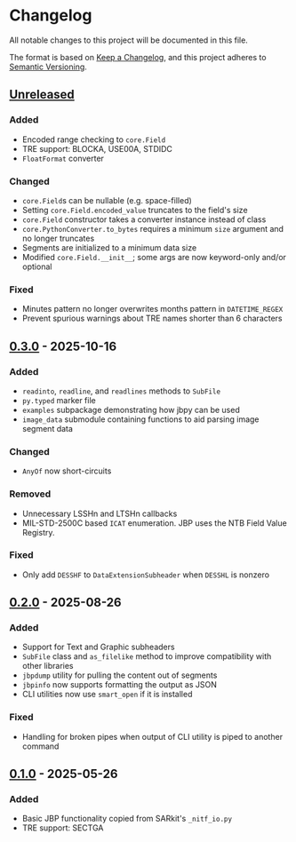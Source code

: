 # Changelog

All notable changes to this project will be documented in this file.

The format is based on [Keep a Changelog](https://keepachangelog.com/en/1.1.0/),
and this project adheres to [Semantic Versioning](https://semver.org/spec/v2.0.0.html).

## [Unreleased]

### Added
- Encoded range checking to `core.Field`
- TRE support: BLOCKA, USE00A, STDIDC
- `FloatFormat` converter

### Changed
- `core.Field`s can be nullable (e.g. space-filled)
- Setting `core.Field.encoded_value` truncates to the field's size
- `core.Field` constructor takes a converter instance instead of class
- `core.PythonConverter.to_bytes` requires a minimum `size` argument and no longer truncates
- Segments are initialized to a minimum data size
- Modified `core.Field.__init__`; some args are now keyword-only and/or optional

### Fixed
- Minutes pattern no longer overwrites months pattern in `DATETIME_REGEX`
- Prevent spurious warnings about TRE names shorter than 6 characters


## [0.3.0] - 2025-10-16

### Added
- `readinto`, `readline`, and `readlines` methods to `SubFile`
- `py.typed` marker file
- `examples` subpackage demonstrating how jbpy can be used
- `image_data` submodule containing functions to aid parsing image segment data

### Changed
- `AnyOf` now short-circuits

### Removed
- Unnecessary LSSHn and LTSHn callbacks
- MIL-STD-2500C based `ICAT` enumeration. JBP uses the NTB Field Value Registry.

### Fixed
- Only add `DESSHF` to `DataExtensionSubheader` when `DESSHL` is nonzero


## [0.2.0] - 2025-08-26

### Added
- Support for Text and Graphic subheaders
- `SubFile` class and `as_filelike` method to improve compatibility with other libraries
- `jbpdump` utility for pulling the content out of segments
- `jbpinfo` now supports formatting the output as JSON
- CLI utilities now use `smart_open` if it is installed

### Fixed
- Handling for broken pipes when output of CLI utility is piped to another command


## [0.1.0] - 2025-05-26

### Added
- Basic JBP functionality copied from SARkit's `_nitf_io.py`
- TRE support: SECTGA

[unreleased]: https://github.com/ValkyrieSystems/jbpy/compare/v0.3.0...HEAD
[0.3.0]: https://github.com/ValkyrieSystems/jbpy/compare/v0.2.0...v0.3.0
[0.2.0]: https://github.com/ValkyrieSystems/jbpy/compare/v0.1.0...v0.2.0
[0.1.0]: https://github.com/ValkyrieSystems/jbpy/releases/tag/v0.1.0
